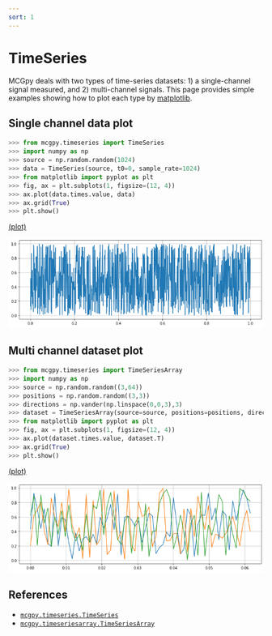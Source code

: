 ```yaml
---
sort: 1
---
```


# TimeSeries

MCGpy deals with two types of time-series datasets: 1) a single-channel signal measured, and 2) multi-channel signals. This page provides simple examples showing how to plot each type by [matplotlib](https://matplotlib.org/).

## Single channel data plot

```python
>>> from mcgpy.timeseries import TimeSeries
>>> import numpy as np
>>> source = np.random.random(1024)
>>> data = TimeSeries(source, t0=0, sample_rate=1024)
>>> from matplotlib import pyplot as plt
>>> fig, ax = plt.subplots(1, figsize=(12, 4))
>>> ax.plot(data.times.value, data)
>>> ax.grid(True)
>>> plt.show() 
```
[(plot)](https://github.com/pjjung/mcgpy/blob/gh-pages/imgs/visualization-timeseries-example.png)

![visualization-timeseries-example](../imgs/visualization-timeseries-example.png)

## Multi channel dataset plot

```python
>>> from mcgpy.timeseries import TimeSeriesArray
>>> import numpy as np
>>> source = np.random.random((3,64))
>>> positions = np.random.random((3,3))
>>> directions = np.vander(np.linspace(0,0,3),3)
>>> dataset = TimeSeriesArray(source=source, positions=positions, directions=directions, t0=0, sample_rate=1024)
>>> from matplotlib import pyplot as plt
>>> fig, ax = plt.subplots(1, figsize=(12, 4))
>>> ax.plot(dataset.times.value, dataset.T)
>>> ax.grid(True)
>>> plt.show() 
```
[(plot)](https://github.com/pjjung/mcgpy/blob/gh-pages/imgs/visualization-timeseriesarray-example.png)

![visualization-timeseriesarray-example](../imgs/visualization-timeseriesarray-example.png)

## References

* [`mcgpy.timeseries.TimeSeries`](https://pjjung.github.io/mcgpy/Classes/TimeSeries.html)
* [`mcgpy.timeseriesarray.TimeSeriesArray`](https://pjjung.github.io/mcgpy/Classes/TimeSeriesArray.html)
